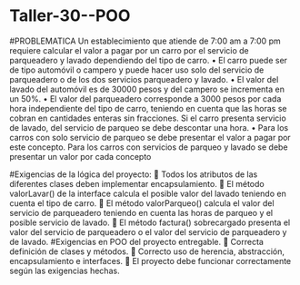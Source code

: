 # Taller-30--POO

#PROBLEMATICA
Un establecimiento que atiende de 7:00 am a 7:00 pm requiere 
calcular el valor a pagar por un carro por el servicio de parqueadero 
y lavado dependiendo del tipo de carro.
• El carro puede ser de tipo automóvil o campero y puede hacer 
uso solo del servicio de parqueadero o de los dos servicios 
parqueadero y lavado.
• El valor del lavado del automóvil es de 30000 pesos y del 
campero se incrementa en un 50%.
• El valor del parqueadero corresponde a 3000 pesos por cada 
hora independiente del tipo de carro, teniendo en cuenta que 
las horas se cobran en cantidades enteras sin fracciones. Si el 
carro presenta servicio de lavado, del servicio de parqueo se 
debe descontar una hora.
• Para los carros con solo servicio de parqueo se debe presentar 
el valor a pagar por este concepto. Para los carros con servicios 
de parqueo y lavado se debe presentar un valor por cada 
concepto

#Exigencias de la lógica del proyecto:
 Todos los atributos de las diferentes clases deben implementar encapsulamiento.
 El método valorLavar() de la interface calcula el posible valor del lavado teniendo en cuenta el tipo de carro.
 El método valorParqueo() calcula el valor del servicio de parqueadero teniendo en cuenta las horas de parqueo 
y el posible servicio de lavado.
 El método factura() sobrecargado presenta el valor del servicio de parqueadero o el valor del servicio de 
parqueadero y de lavado.
#Exigencias en POO del proyecto entregable.
 Correcta definición de clases y métodos.
 Correcto uso de herencia, abstracción, encapsulamiento e interfaces.
 El proyecto debe funcionar correctamente según las exigencias hechas.
